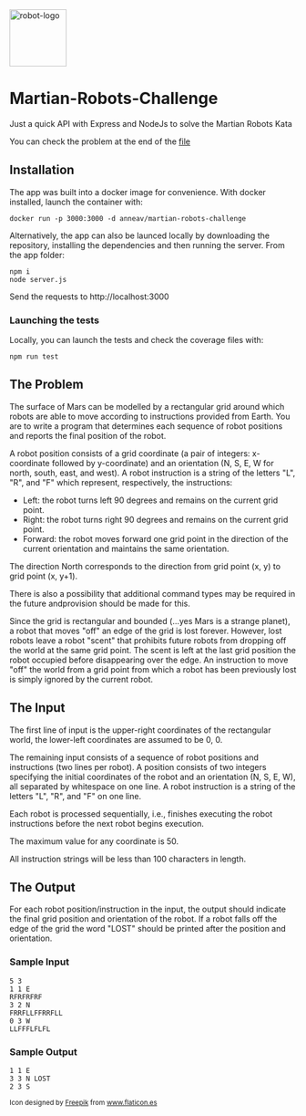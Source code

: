 <img height=100px src ="https://image.flaticon.com/icons/png/512/838/838520.png" alt="robot-logo"/>

# Martian-Robots-Challenge
Just a quick API with Express and NodeJs to solve the Martian Robots Kata

You can check the problem at the end of the [file](#description)

## Installation

The app was built into a docker image for convenience. With docker installed, launch the container with:

```
docker run -p 3000:3000 -d anneav/martian-robots-challenge  
```


Alternatively, the app can also be launced locally by downloading the repository, installing the dependencies and then running the server. From the app folder:

```
npm i
node server.js
```

Send the requests to http://localhost:3000

### Launching the tests

Locally, you can launch the tests and check the coverage files with:  
```
npm run test
```

## The Problem
<a name="description"></a>
The surface of Mars can be modelled by a rectangular grid around which robots are able to move according to instructions provided from Earth. You are to write a program that determines each sequence of robot positions and reports the final position of the robot.

A robot position consists of a grid coordinate (a pair of integers: x-coordinate followed by y-coordinate) and an orientation (N, S, E, W for north, south, east, and west). A robot instruction is a string of the letters "L", "R", and "F" which represent, respectively, the instructions:

*   Left: the robot turns left 90 degrees and remains on the current grid point.
*   Right: the robot turns right 90 degrees and remains on the current grid point.
*   Forward: the robot moves forward one grid point in the direction of the current orientation and maintains the same orientation.

The direction North corresponds to the direction from grid point (x, y) to grid point (x, y+1).

There is also a possibility that additional command types may be required in the future andprovision should be made for this.

Since the grid is rectangular and bounded (...yes Mars is a strange planet), a robot that moves "off" an edge of the grid is lost forever. However, lost robots leave a robot "scent" that prohibits future robots from dropping off the world at the same grid point. The scent is left at the last grid position the robot occupied before disappearing over the edge. An instruction to move "off" the world from a grid point from which a robot has been previously lost is simply ignored by the current robot.

## The Input

The first line of input is the upper-right coordinates of the rectangular world, the lower-left coordinates are assumed to be 0, 0.

The remaining input consists of a sequence of robot positions and instructions (two lines per robot). A position consists of two integers specifying the initial coordinates of the robot and an orientation (N, S, E, W), all separated by whitespace on one line. A robot instruction is a string of the letters "L", "R", and "F" on one line.

Each robot is processed sequentially, i.e., finishes executing the robot instructions before the next robot begins execution.

The maximum value for any coordinate is 50.

All instruction strings will be less than 100 characters in length.

## The Output

For each robot position/instruction in the input, the output should indicate the final grid position and orientation of the robot. If a robot falls off the edge of the grid the word "LOST" should be printed after the position and orientation.

### Sample Input

```
5 3
1 1 E
RFRFRFRF
3 2 N
FRRFLLFFRRFLL
0 3 W
LLFFFLFLFL
```

### Sample Output

```
1 1 E
3 3 N LOST
2 3 S
```


<small>Icon designed by <a href="http://www.freepik.com/" title="Freepik">Freepik</a> from <a href="https://www.flaticon.es/" title="Flaticon">www.flaticon.es</a></small>
